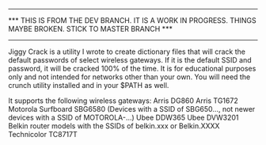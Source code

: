 **********************************************************************************************************
*** THIS IS FROM THE DEV BRANCH. IT IS A WORK IN PROGRESS. THINGS MAYBE BROKEN. STICK TO MASTER BRANCH ***
**********************************************************************************************************

Jiggy Crack is a utility I wrote to create dictionary files that will crack the default passwords of select wireless gateways. If it is the default SSID and password, it will be cracked 100% of the time. It is for educational purposes only and not intended for networks other than your own.
You will need the crunch utility installed and in your $PATH as well.

It supports the following wireless gateways:
Arris DG860
Arris TG1672
Motorola Surfboard SBG6580 (Devices with a SSID of SBG650..., not newer devices with a SSID of MOTOROLA-...)
Ubee DDW365
Ubee DVW3201
Belkin router models with the SSIDs of belkin.xxx or Belkin.XXXX
Technicolor TC8717T
